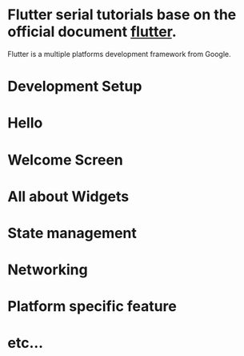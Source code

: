 # Flutter serial tutorials base on the official document [flutter](https://flutter.dev).

Flutter is a multiple platforms development framework from Google.

# Development Setup

# Hello

# Welcome Screen

# All about Widgets

# State management

# Networking

# Platform specific feature

# etc...

